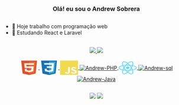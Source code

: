 ### <div align="center">Olá! eu sou o Andrew Sobrera</div> 
##
- 🔭 Hoje trabalho com programação web 
- 🌱 Estudando React e Laravel
</br>
<div align="center">
  <a href="https://github.com/Andrew-sobrera">
  <img height="250em" src="https://github-readme-stats.vercel.app/api?userName=Andrew-sobrera&show_icons=true&theme=dracula&include_all_commits=true&count_private=true"/>
  <img height="250em" src="https://github-readme-stats.vercel.app/api/top-langs/?username=Andrew-sobrera&layout=compact&langs_count=7&theme=dracula"/>
</div>
<div style="display: inline_block" align="center"><br>
  <img align="center" alt="Andrew-HTML" height="40" width="50" src="https://raw.githubusercontent.com/devicons/devicon/master/icons/html5/html5-original.svg">
  <img align="center" alt="Andrew-CSS" height="40" width="50" src="https://raw.githubusercontent.com/devicons/devicon/master/icons/css3/css3-original.svg">
  <img align="center" alt="Andrew-Js" height="40" width="50" src="https://raw.githubusercontent.com/devicons/devicon/master/icons/javascript/javascript-plain.svg">
  <img align="center" alt="Andrew-PHP" height="40" width="50" src="https://cdn.jsdelivr.net/gh/devicons/devicon/icons/php/php-original.svg">
  <img align="center" alt="Andrew-React" height="40" width="50" src="https://raw.githubusercontent.com/devicons/devicon/master/icons/react/react-original.svg">
  <img align="center" alt="Andrew-sql" height="40" width="50" src="https://cdn.jsdelivr.net/gh/devicons/devicon/icons/microsoftsqlserver/microsoftsqlserver-plain.svg">
  <img align="center" alt="Andrew-Java" height="40" width="50" src="https://cdn.jsdelivr.net/gh/devicons/devicon/icons/java/java-original.svg">
  
 
</div>
  
  ##
 
<div align="center"> 
  <a href="https://www.instagram.com/andrew_sobrera/" target="_blank"><img src="https://img.shields.io/badge/-Instagram-%23E4405F?style=for-the-badge&logo=instagram&logoColor=white" target="_blank"></a>
  <a href="https://www.linkedin.com/in/andrew-sobrera-827abb205/" target="_blank"><img src="https://img.shields.io/badge/-LinkedIn-%230077B5?style=for-the-badge&logo=linkedin&logoColor=white" target="_blank"></a> 
 
  
 
</div>

